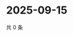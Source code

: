 # 2025-09-15

共 0 条

<!-- BEGIN ZHIHUQUESTIONS -->
<!-- 最后更新时间 Mon Sep 15 2025 01:08:25 GMT+0800 (China Standard Time) -->

<!-- END ZHIHUQUESTIONS -->
